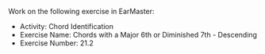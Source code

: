 Work on the following exercise in EarMaster:
- Activity: Chord Identification
- Exercise Name: Chords with a Major 6th or Diminished 7th - Descending
- Exercise Number: 21.2
